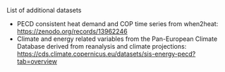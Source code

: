 List of additional datasets

* PECD consistent heat demand and COP time series from when2heat: https://zenodo.org/records/13962246
* Climate and energy related variables from the Pan-European Climate Database derived from reanalysis and climate projections: https://cds.climate.copernicus.eu/datasets/sis-energy-pecd?tab=overview
